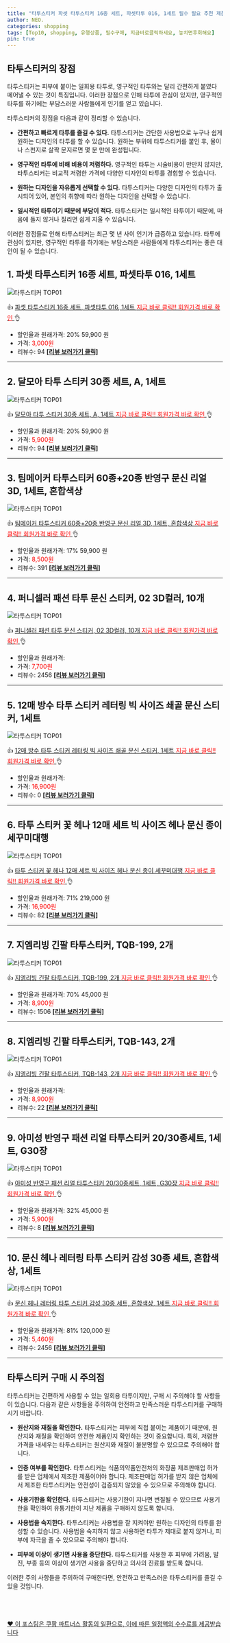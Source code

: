 ```yaml
---
title: "타투스티커 파셋 타투스티커 16종 세트, 파셋타투 016, 1세트 필수 필요 추천 제품 비교 최저 가격 비교 장점 구매 후기 구매평"
author: NEO.
categories: shopping
tags: [Top10, shopping, 유행상품, 필수구매, 지금바로클릭하세요, 놓치면후회해요]
pin: true
---
```

## 타투스티커의 장점

타투스티커는 피부에 붙이는 일회용 타투로, 영구적인 타투와는 달리 간편하게 붙였다 떼어낼 수 있는 것이 특징입니다. 이러한 장점으로 인해 타투에 관심이 있지만, 영구적인 타투를 하기에는 부담스러운 사람들에게 인기를 얻고 있습니다.

타투스티커의 장점을 다음과 같이 정리할 수 있습니다.

* **간편하고 빠르게 타투를 즐길 수 있다.** 타투스티커는 간단한 사용법으로 누구나 쉽게 원하는 디자인의 타투를 할 수 있습니다. 원하는 부위에 타투스티커를 붙인 후, 물이나 스펀지로 살짝 문지르면 몇 분 만에 완성됩니다.

* **영구적인 타투에 비해 비용이 저렴하다.** 영구적인 타투는 시술비용이 만만치 않지만, 타투스티커는 비교적 저렴한 가격에 다양한 디자인의 타투를 경험할 수 있습니다.

* **원하는 디자인을 자유롭게 선택할 수 있다.** 타투스티커는 다양한 디자인의 타투가 출시되어 있어, 본인의 취향에 따라 원하는 디자인을 선택할 수 있습니다.

* **일시적인 타투이기 때문에 부담이 적다.** 타투스티커는 일시적인 타투이기 때문에, 마음에 들지 않거나 질리면 쉽게 지울 수 있습니다.

이러한 장점들로 인해 타투스티커는 최근 몇 년 사이 인기가 급증하고 있습니다. 타투에 관심이 있지만, 영구적인 타투를 하기에는 부담스러운 사람들에게 타투스티커는 좋은 대안이 될 수 있습니다.

   

## 1. 파셋 타투스티커 16종 세트, 파셋타투 016, 1세트

![타투스티커 TOP01](https://thumbnail6.coupangcdn.com/thumbnails/remote/490x490ex/image/retail/images/2023/07/21/10/7/65a2cd94-819c-4bc4-a1d6-92be2d0ad34e.jpg)


👍 [파셋 타투스티커 16종 세트, 파셋타투 016, 1세트 <font color=red> 지금 바로 클릭!! 회원가격 바로 확인 </font> ](https://link.coupang.com/re/AFFSDP?lptag=AF3617701&subid=GithubCoopas&pageKey=7480198075&traceid=V0-153&itemId=19537264393&vendorItemId=86645611765) 👌 


- 할인율과 원래가격: 20%  59,900   원
- 가격: <span style='color:red'>3,000원</span>
- 리뷰수: 94  [**[리뷰 보러가기 클릭]**](https://link.coupang.com/re/AFFSDP?lptag=AF3617701&subid=GithubCoopas&pageKey=7480198075&traceid=V0-153&itemId=19537264393&vendorItemId=86645611765)

---


   

## 2. 달모아 타투 스티커 30종 세트, A, 1세트

![타투스티커 TOP01](https://thumbnail8.coupangcdn.com/thumbnails/remote/490x490ex/image/rs_quotation_api/lqyopnp9/4ceb381773b5415ead086e3f762f8fb3.jpg)


👍 [달모아 타투 스티커 30종 세트, A, 1세트 <font color=red> 지금 바로 클릭!! 회원가격 바로 확인 </font> ](https://link.coupang.com/re/AFFSDP?lptag=AF3617701&subid=GithubCoopas&pageKey=5641485170&traceid=V0-153&itemId=9204777752&vendorItemId=76490507400) 👌 


- 할인율과 원래가격: 20%  59,900   원
- 가격: <span style='color:red'>5,900원</span>
- 리뷰수: 94  [**[리뷰 보러가기 클릭]**](https://link.coupang.com/re/AFFSDP?lptag=AF3617701&subid=GithubCoopas&pageKey=5641485170&traceid=V0-153&itemId=9204777752&vendorItemId=76490507400)

---


   

## 3. 팀메이커 타투스티커 60종+20종 반영구 문신 리얼 3D, 1세트, 혼합색상

![타투스티커 TOP01](https://thumbnail7.coupangcdn.com/thumbnails/remote/490x490ex/image/vendor_inventory/c8b6/fe1b051667ad3fe868ed9f4dfc4058f11b0b3bed5579c69bf61cf78476a3.jpg)


👍 [팀메이커 타투스티커 60종+20종 반영구 문신 리얼 3D, 1세트, 혼합색상 <font color=red> 지금 바로 클릭!! 회원가격 바로 확인 </font> ](https://link.coupang.com/re/AFFSDP?lptag=AF3617701&subid=GithubCoopas&pageKey=7377537894&traceid=V0-153&itemId=19044765972&vendorItemId=85150381482) 👌 


- 할인율과 원래가격: 17%  59,900   원
- 가격: <span style='color:red'>8,500원</span>
- 리뷰수: 391  [**[리뷰 보러가기 클릭]**](https://link.coupang.com/re/AFFSDP?lptag=AF3617701&subid=GithubCoopas&pageKey=7377537894&traceid=V0-153&itemId=19044765972&vendorItemId=85150381482)

---


   

## 4. 퍼니셀러 패션 타투 문신 스티커, 02 3D컬러, 10개

![타투스티커 TOP01](https://thumbnail10.coupangcdn.com/thumbnails/remote/490x490ex/image/retail/images/2023/06/08/14/6/bf20420a-9df9-4116-9191-14d7bb41112a.jpg)


👍 [퍼니셀러 패션 타투 문신 스티커, 02 3D컬러, 10개 <font color=red> 지금 바로 클릭!! 회원가격 바로 확인 </font> ](https://link.coupang.com/re/AFFSDP?lptag=AF3617701&subid=GithubCoopas&pageKey=7387971679&traceid=V0-153&itemId=19095319642&vendorItemId=86216107509) 👌 


- 할인율과 원래가격: 
- 가격: <span style='color:red'>7,700원</span>
- 리뷰수: 2456  [**[리뷰 보러가기 클릭]**](https://link.coupang.com/re/AFFSDP?lptag=AF3617701&subid=GithubCoopas&pageKey=7387971679&traceid=V0-153&itemId=19095319642&vendorItemId=86216107509)

---


   

## 5. 12매 방수 타투 스티커 레터링 빅 사이즈 쇄골 문신 스티커, 1세트

![타투스티커 TOP01](https://thumbnail9.coupangcdn.com/thumbnails/remote/490x490ex/image/vendor_inventory/77a8/c204c76e28849708e999a683fa16c8eecb253d3d036c40585fd27abb0034.png)


👍 [12매 방수 타투 스티커 레터링 빅 사이즈 쇄골 문신 스티커, 1세트 <font color=red> 지금 바로 클릭!! 회원가격 바로 확인 </font> ](https://link.coupang.com/re/AFFSDP?lptag=AF3617701&subid=GithubCoopas&pageKey=5375022110&traceid=V0-153&itemId=7966001416&vendorItemId=82514995541) 👌 


- 할인율과 원래가격: 
- 가격: <span style='color:red'>16,900원</span>
- 리뷰수: 0  [**[리뷰 보러가기 클릭]**](https://link.coupang.com/re/AFFSDP?lptag=AF3617701&subid=GithubCoopas&pageKey=5375022110&traceid=V0-153&itemId=7966001416&vendorItemId=82514995541)

---


   

## 6. 타투 스티커 꽃 헤나 12매 세트 빅 사이즈 헤나 문신 종이 세꾸미대행

![타투스티커 TOP01](https://thumbnail6.coupangcdn.com/thumbnails/remote/490x490ex/image/vendor_inventory/7357/98782e4bf544db9746f3981d51a89327f31f9532a8e93c6ab39453d5a715.jpg)


👍 [타투 스티커 꽃 헤나 12매 세트 빅 사이즈 헤나 문신 종이 세꾸미대행 <font color=red> 지금 바로 클릭!! 회원가격 바로 확인 </font> ](https://link.coupang.com/re/AFFSDP?lptag=AF3617701&subid=GithubCoopas&pageKey=6669658833&traceid=V0-153&itemId=15340188755&vendorItemId=82584328659) 👌 


- 할인율과 원래가격: 71%  219,000   원
- 가격: <span style='color:red'>16,900원</span>
- 리뷰수: 82  [**[리뷰 보러가기 클릭]**](https://link.coupang.com/re/AFFSDP?lptag=AF3617701&subid=GithubCoopas&pageKey=6669658833&traceid=V0-153&itemId=15340188755&vendorItemId=82584328659)

---


   

## 7. 지엠리빙 긴팔 타투스티커, TQB-199, 2개

![타투스티커 TOP01](https://thumbnail8.coupangcdn.com/thumbnails/remote/490x490ex/image/vendor_inventory/a30c/05120e8963540c64d063723bab78e43e55f652c27ba0fccd2e7f4c632dbd.jpg)


👍 [지엠리빙 긴팔 타투스티커, TQB-199, 2개 <font color=red> 지금 바로 클릭!! 회원가격 바로 확인 </font> ](https://link.coupang.com/re/AFFSDP?lptag=AF3617701&subid=GithubCoopas&pageKey=6581735964&traceid=V0-153&itemId=19404611219&vendorItemId=86516557080) 👌 


- 할인율과 원래가격: 70%  45,000   원
- 가격: <span style='color:red'>8,900원</span>
- 리뷰수: 1506  [**[리뷰 보러가기 클릭]**](https://link.coupang.com/re/AFFSDP?lptag=AF3617701&subid=GithubCoopas&pageKey=6581735964&traceid=V0-153&itemId=19404611219&vendorItemId=86516557080)

---


   

## 8. 지엠리빙 긴팔 타투스티커, TQB-143, 2개

![타투스티커 TOP01](https://thumbnail10.coupangcdn.com/thumbnails/remote/490x490ex/image/vendor_inventory/7bc8/a13afef6e287a0d4a2380e8bdb2bd97f5e86b20ec8bfbdcccef89576c239.jpg)


👍 [지엠리빙 긴팔 타투스티커, TQB-143, 2개 <font color=red> 지금 바로 클릭!! 회원가격 바로 확인 </font> ](https://link.coupang.com/re/AFFSDP?lptag=AF3617701&subid=GithubCoopas&pageKey=6581735964&traceid=V0-153&itemId=19404611215&vendorItemId=86516557109) 👌 


- 할인율과 원래가격: 
- 가격: <span style='color:red'>8,900원</span>
- 리뷰수: 22  [**[리뷰 보러가기 클릭]**](https://link.coupang.com/re/AFFSDP?lptag=AF3617701&subid=GithubCoopas&pageKey=6581735964&traceid=V0-153&itemId=19404611215&vendorItemId=86516557109)

---


   

## 9. 아미성 반영구 패션 리얼 타투스티커 20/30종세트, 1세트, G30장

![타투스티커 TOP01](https://thumbnail9.coupangcdn.com/thumbnails/remote/490x490ex/image/vendor_inventory/a15e/fafea0c39be0c1992639737d49c8a2e1091bcb89e2af4a2f14184a68aea4.png)


👍 [아미성 반영구 패션 리얼 타투스티커 20/30종세트, 1세트, G30장 <font color=red> 지금 바로 클릭!! 회원가격 바로 확인 </font> ](https://link.coupang.com/re/AFFSDP?lptag=AF3617701&subid=GithubCoopas&pageKey=7623752865&traceid=V0-153&itemId=20218259092&vendorItemId=87307912022) 👌 


- 할인율과 원래가격: 32%  45,000   원
- 가격: <span style='color:red'>5,900원</span>
- 리뷰수: 8  [**[리뷰 보러가기 클릭]**](https://link.coupang.com/re/AFFSDP?lptag=AF3617701&subid=GithubCoopas&pageKey=7623752865&traceid=V0-153&itemId=20218259092&vendorItemId=87307912022)

---


   

## 10. 문신 헤나 레터링 타투 스티커 감성 30종 세트, 혼합색상, 1세트

![타투스티커 TOP01](https://thumbnail9.coupangcdn.com/thumbnails/remote/490x490ex/image/retail/images/2021/09/01/12/1/e4073b2b-6cc6-4198-8621-2b47c9303cd8.jpg)


👍 [문신 헤나 레터링 타투 스티커 감성 30종 세트, 혼합색상, 1세트 <font color=red> 지금 바로 클릭!! 회원가격 바로 확인 </font> ](https://link.coupang.com/re/AFFSDP?lptag=AF3617701&subid=GithubCoopas&pageKey=6064940419&traceid=V0-153&itemId=11170064390&vendorItemId=78448102757) 👌 


- 할인율과 원래가격: 81%  120,000   원
- 가격: <span style='color:red'>5,460원</span>
- 리뷰수: 2456  [**[리뷰 보러가기 클릭]**](https://link.coupang.com/re/AFFSDP?lptag=AF3617701&subid=GithubCoopas&pageKey=6064940419&traceid=V0-153&itemId=11170064390&vendorItemId=78448102757)

---
## 타투스티커 구매 시 주의점

타투스티커는 간편하게 사용할 수 있는 일회용 타투이지만, 구매 시 주의해야 할 사항들이 있습니다. 다음과 같은 사항들을 주의하여 안전하고 만족스러운 타투스티커를 구매하시기 바랍니다.

* **원산지와 재질을 확인한다.** 타투스티커는 피부에 직접 붙이는 제품이기 때문에, 원산지와 재질을 확인하여 안전한 제품인지 확인하는 것이 중요합니다. 특히, 저렴한 가격을 내세우는 타투스티커는 원산지와 재질이 불분명할 수 있으므로 주의해야 합니다.

* **인증 여부를 확인한다.** 타투스티커는 식품의약품안전처의 화장품 제조판매업 허가를 받은 업체에서 제조한 제품이어야 합니다. 제조판매업 허가를 받지 않은 업체에서 제조한 타투스티커는 안전성이 검증되지 않았을 수 있으므로 주의해야 합니다.

* **사용기한을 확인한다.** 타투스티커는 사용기한이 지나면 변질될 수 있으므로 사용기한을 확인하여 유통기한이 지난 제품을 구매하지 않도록 합니다.

* **사용법을 숙지한다.** 타투스티커는 사용법을 잘 지켜야만 원하는 디자인의 타투를 완성할 수 있습니다. 사용법을 숙지하지 않고 사용하면 타투가 제대로 붙지 않거나, 피부에 자극을 줄 수 있으므로 주의해야 합니다.

* **피부에 이상이 생기면 사용을 중단한다.** 타투스티커를 사용한 후 피부에 가려움, 발진, 부종 등의 이상이 생기면 사용을 중단하고 의사의 진료를 받도록 합니다.

이러한 주의 사항들을 주의하여 구매한다면, 안전하고 만족스러운 타투스티커를 즐길 수 있을 것입니다.<br><br><br><br><br> [ ❤  이 포스팅은 쿠팡 파트너스 활동의 일환으로, 이에 따른 일정액의 수수료를 제공받습니다](https://link.coupang.com/a/bcEFyh)